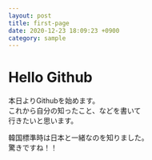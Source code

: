 ```yaml
---
layout: post
title: first-page
date: 2020-12-23 18:09:23 +0900
category: sample
---
```


# Hello Github
本日よりGithubを始めます。  
これから自分の知ったこと、などを書いて  
行きたいと思います。

韓国標準時は日本と一緒なのを知りました。   
驚きですね！！
